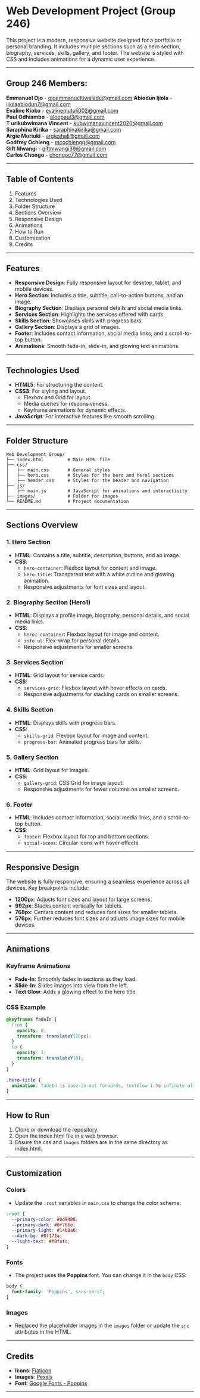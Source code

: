 # Web Development Project (Group 246)

This project is a modern, responsive website designed for a portfolio or personal branding. It includes multiple sections such as a hero section, biography, services, skills, gallery, and footer. The website is styled with CSS and includes animations for a dynamic user experience.

---

## Group 246 Members:
**Emmanuel	Ojo** -	ojoemmanueltiwalade@gmail.com
**Abiodun	Ijiola** -	ijiolaabiodun7@gmail.com	
**Evaline	Kioko**	- evalinemutuli002@gmail.com	
**Paul	Odhiambo**	- aloopaul3@gmail.com	
**T urikubwimana	Vincent** -	kubwimanavincent2020@gmail.com	
**Saraphina	Kirika** -	saraphinakirika@gmail.com	
**Argie	Muriuki** -	argieshali@gmail.com	
**Godfrey	Ochieng** -	mcochiengg@gmail.com	
**Gift	Mwangi** -	giftmwangi39@gmail.com	
**Carlos	Chongo** -	chongoc77@gmail.com	

---

## Table of Contents
1. Features
2. Technologies Used
3. Folder Structure
4. Sections Overview
5. Responsive Design
6. Animations
7. How to Run
8. Customization
9. Credits

---

## Features

- **Responsive Design**: Fully responsive layout for desktop, tablet, and mobile devices.
- **Hero Section**: Includes a title, subtitle, call-to-action buttons, and an image.
- **Biography Section**: Displays personal details and social media links.
- **Services Section**: Highlights the services offered with cards.
- **Skills Section**: Showcases skills with progress bars.
- **Gallery Section**: Displays a grid of images.
- **Footer**: Includes contact information, social media links, and a scroll-to-top button.
- **Animations**: Smooth fade-in, slide-in, and glowing text animations.

---

## Technologies Used

- **HTML5**: For structuring the content.
- **CSS3**: For styling and layout.
  - Flexbox and Grid for layout.
  - Media queries for responsiveness.
  - Keyframe animations for dynamic effects.
- **JavaScript**: For interactive features like smooth scrolling.

---

## Folder Structure

```
Web Development Group/
├── index.html         # Main HTML file
├── css/
│   ├── main.css       # General styles
│   ├── hero.css       # Styles for the hero and hero1 sections
│   ├── header.css     # Styles for the header and navigation
├── js/
│   ├── main.js        # JavaScript for animations and interactivity
├── images/            # Folder for images
└── README.md          # Project documentation
```

---

## Sections Overview

### 1. **Hero Section**
- **HTML**: Contains a title, subtitle, description, buttons, and an image.
- **CSS**:
  - `hero-container`: Flexbox layout for content and image.
  - `hero-title`: Transparent text with a white outline and glowing animation.
  - Responsive adjustments for font sizes and layout.

### 2. **Biography Section (Hero1)**
- **HTML**: Displays a profile image, biography, personal details, and social media links.
- **CSS**:
  - `hero1-container`: Flexbox layout for image and content.
  - `info ul`: Flex-wrap for personal details.
  - Responsive adjustments for smaller screens.

### 3. **Services Section**
- **HTML**: Grid layout for service cards.
- **CSS**:
  - `services-grid`: Flexbox layout with hover effects on cards.
  - Responsive adjustments for stacking cards on smaller screens.

### 4. **Skills Section**
- **HTML**: Displays skills with progress bars.
- **CSS**:
  - `skills-grid`: Flexbox layout for image and content.
  - `progress-bar`: Animated progress bars for skills.

### 5. **Gallery Section**
- **HTML**: Grid layout for images.
- **CSS**:
  - `gallery-grid`: CSS Grid for image layout.
  - Responsive adjustments for fewer columns on smaller screens.

### 6. **Footer**
- **HTML**: Includes contact information, social media links, and a scroll-to-top button.
- **CSS**:
  - `footer`: Flexbox layout for top and bottom sections.
  - `social-icons`: Circular icons with hover effects.

---

## Responsive Design

The website is fully responsive, ensuring a seamless experience across all devices. Key breakpoints include:

- **1200px**: Adjusts font sizes and layout for large screens.
- **992px**: Stacks content vertically for tablets.
- **768px**: Centers content and reduces font sizes for smaller tablets.
- **576px**: Further reduces font sizes and adjusts image sizes for mobile devices.

---

## Animations

### Keyframe Animations
- **Fade-In**: Smoothly fades in sections as they load.
- **Slide-In**: Slides images into view from the left.
- **Text Glow**: Adds a glowing effect to the hero title.

### CSS Example
```css
@keyframes fadeIn {
  from {
    opacity: 0;
    transform: translateY(20px);
  }
  to {
    opacity: 1;
    transform: translateY(0);
  }
}

.hero-title {
  animation: fadeIn 1s ease-in-out forwards, textGlow 1.5s infinite alternate;
}
```

---

## How to Run

1. Clone or download the repository.
2. Open the index.html file in a web browser.
3. Ensure the css and `images` folders are in the same directory as index.html.

---

## Customization

### Colors
- Update the `:root` variables in `main.css` to change the color scheme:
```css
:root {
  --primary-color: #0d9488;
  --primary-dark: #0f766e;
  --primary-light: #14b8a6;
  --dark-bg: #0f172a;
  --light-text: #f8fafc;
}
```

### Fonts
- The project uses the **Poppins** font. You can change it in the `body` CSS:
```css
body {
  font-family: 'Poppins', sans-serif;
}
```

### Images
- Replaced the placeholder images in the `images` folder or update the `src` attributes in the HTML.

---

## Credits

- **Icons**: [Flaticon](https://www.flaticon.com/)
- **Images**: [Pexels](https://www.pexels.com/)
- **Font**: [Google Fonts - Poppins](https://fonts.google.com/specimen/Poppins)

---


  
